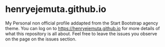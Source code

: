 # henryejemuta.github.io
My Personal non official profile addapted from the Start Bootstrap agency theme. You can log on to https://henryejemuta.github.io for more details of what this repository is all about.
Feel free to leave the issues you observe on the page on the issues section.
